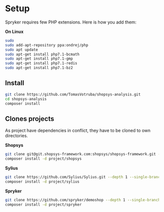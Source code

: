 # Setup

Spryker requires few PHP extensions. Here is how you add them:
 
**On Linux**
  
```bash
sudo 
sudo add-apt-repository ppa:ondrej/php
sudo apt update
sudo apt-get install php7.1-bcmath
sudo apt-get install php7.1-gmp
sudo apt-get install php7.1-redis
sudo apt-get install php7.1-bz2
```

## Install

```bash
git clone https://github.com/TomasVotruba/shopsys-analysis.git
cd shopsys-analysis
composer install
```

## Clones projects

As project have dependencies in conflict, they have to be cloned to own directories.

**Shopsys**

```bash
git clone git@git.shopsys-framework.com:shopsys/shopsys-framework.git --depth 1 project/shopsys
composer install -d project/shopsys
```

**Sylius**

```bash
git clone https://github.com/Sylius/Sylius.git --depth 1 --single-branch --branch v1.0.0-beta.2 project/sylius
composer install -d project/sylius
```

**Spryker**

```bash
git clone https://github.com/spryker/demoshop --depth 1 --single-branch --branch 2.14 project/spryker
composer install -d project/spryker
```
